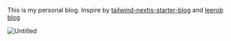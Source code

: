 This is my personal blog. Inspire by [tailwind-nextjs-starter-blog](https://github.com/timlrx/tailwind-nextjs-starter-blog) and [leerob blog](https://leerob.io/)

![Untitled](https://user-images.githubusercontent.com/26407823/200121932-b9502dba-c18a-4008-b35a-2ce99f2509b5.png)
